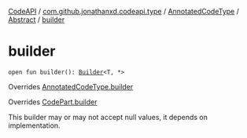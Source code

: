 [CodeAPI](../../../index.md) / [com.github.jonathanxd.codeapi.type](../../index.md) / [AnnotatedCodeType](../index.md) / [Abstract](index.md) / [builder](.)

# builder

`open fun builder(): `[`Builder`](../-builder/index.md)`<T, *>`

Overrides [AnnotatedCodeType.builder](../builder.md)

Overrides [CodePart.builder](../../../com.github.jonathanxd.codeapi/-code-part/builder.md)

This builder may or may not accept null values, it depends on implementation.

